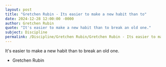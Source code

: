 ```yaml
---
layout: post
title: "Gretchen Rubin - Its easier to make a new habit than to"
date: 2024-12-28 12:00:00 -0000
author: Gretchen Rubin
quote: "It's easier to make a new habit than to break an old one."
subject: Discipline
permalink: /Discipline/Gretchen Rubin/Gretchen Rubin - Its easier to make a new habit than to
---
```


It's easier to make a new habit than to break an old one.

- Gretchen Rubin

